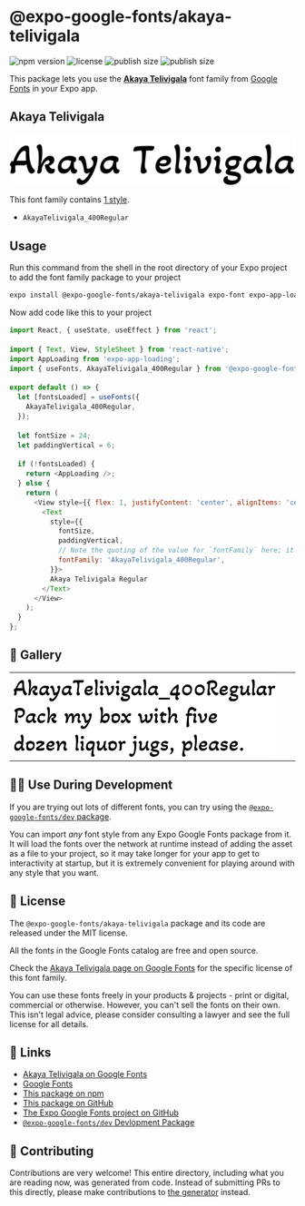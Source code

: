 # @expo-google-fonts/akaya-telivigala

![npm version](https://flat.badgen.net/npm/v/@expo-google-fonts/akaya-telivigala)
![license](https://flat.badgen.net/github/license/expo/google-fonts)
![publish size](https://flat.badgen.net/packagephobia/install/@expo-google-fonts/akaya-telivigala)
![publish size](https://flat.badgen.net/packagephobia/publish/@expo-google-fonts/akaya-telivigala)

This package lets you use the [**Akaya Telivigala**](https://fonts.google.com/specimen/Akaya+Telivigala) font family from [Google Fonts](https://fonts.google.com/) in your Expo app.

## Akaya Telivigala

![Akaya Telivigala](./font-family.png)

This font family contains [1 style](#-gallery).

- `AkayaTelivigala_400Regular`

## Usage

Run this command from the shell in the root directory of your Expo project to add the font family package to your project
```sh
expo install @expo-google-fonts/akaya-telivigala expo-font expo-app-loading
```

Now add code like this to your project
```js
import React, { useState, useEffect } from 'react';

import { Text, View, StyleSheet } from 'react-native';
import AppLoading from 'expo-app-loading';
import { useFonts, AkayaTelivigala_400Regular } from '@expo-google-fonts/akaya-telivigala';

export default () => {
  let [fontsLoaded] = useFonts({
    AkayaTelivigala_400Regular,
  });

  let fontSize = 24;
  let paddingVertical = 6;

  if (!fontsLoaded) {
    return <AppLoading />;
  } else {
    return (
      <View style={{ flex: 1, justifyContent: 'center', alignItems: 'center' }}>
        <Text
          style={{
            fontSize,
            paddingVertical,
            // Note the quoting of the value for `fontFamily` here; it expects a string!
            fontFamily: 'AkayaTelivigala_400Regular',
          }}>
          Akaya Telivigala Regular
        </Text>
      </View>
    );
  }
};

```

## 🔡 Gallery


||||
|-|-|-|
|![AkayaTelivigala_400Regular](./AkayaTelivigala_400Regular.ttf.png)||||


## 👩‍💻 Use During Development

If you are trying out lots of different fonts, you can try using the [`@expo-google-fonts/dev` package](https://github.com/expo/google-fonts/tree/master/font-packages/dev#readme).

You can import *any* font style from any Expo Google Fonts package from it. It will load the fonts
over the network at runtime instead of adding the asset as a file to your project, so it may take longer
for your app to get to interactivity at startup, but it is extremely convenient
for playing around with any style that you want.

## 📖 License

The `@expo-google-fonts/akaya-telivigala` package and its code are released under the MIT license.

All the fonts in the Google Fonts catalog are free and open source.

Check the [Akaya Telivigala page on Google Fonts](https://fonts.google.com/specimen/Akaya+Telivigala) for the specific license of this font family.

You can use these fonts freely in your products & projects - print or digital, commercial or otherwise. However, you can't sell the fonts on their own. This isn't legal advice, please consider consulting a lawyer and see the full license for all details.

## 🔗 Links

- [Akaya Telivigala on Google Fonts](https://fonts.google.com/specimen/Akaya+Telivigala)
- [Google Fonts](https://fonts.google.com/)
- [This package on npm](https://www.npmjs.com/package/@expo-google-fonts/akaya-telivigala)
- [This package on GitHub](https://github.com/expo/google-fonts/tree/master/font-packages/akaya-telivigala)
- [The Expo Google Fonts project on GitHub](https://github.com/expo/google-fonts)
- [`@expo-google-fonts/dev` Devlopment Package](https://github.com/expo/google-fonts/tree/master/font-packages/dev)

## 🤝 Contributing

Contributions are very welcome! This entire directory, including what you are reading now, was generated from code. Instead of submitting PRs to this directly, please make contributions to [the generator](https://github.com/expo/google-fonts/tree/master/packages/generator) instead.
